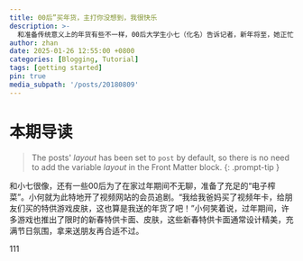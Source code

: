```yaml
---
title: 00后”买年货，主打你没想到，我很快乐
description: >-
  和准备传统意义上的年货有些不一样，00后大学生小七（化名）告诉记者，新年将至，她正忙着置办年货——拜年表情包。
author: zhan
date: 2025-01-26 12:55:00 +0800
categories: [Blogging, Tutorial]
tags: [getting started]
pin: true
media_subpath: '/posts/20180809'
---
```



# 本期导读







> The posts' _layout_ has been set to `post` by default, so there is no need to add the variable _layout_ in the Front Matter block.
{: .prompt-tip }



和小七很像，还有一些00后为了在家过年期间不无聊，准备了充足的“电子榨菜”。小何就为此特地开了视频网站的会员追剧。“我给我爸妈买了视频年卡，给朋友们买的特供游戏皮肤，这也算是我送的年货了吧！”小何笑着说，过年期间，许多游戏也推出了限时的新春特供卡面、皮肤，这些新春特供卡面通常设计精美，充满节日氛围，拿来送朋友再合适不过。


111
